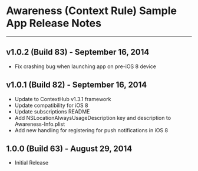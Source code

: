 # Awareness (Context Rule) Sample App Release Notes
---

## v1.0.2 (Build 83) - September 16, 2014
- Fix crashing bug when launching app on pre-iOS 8 device

## v1.0.1 (Build 82) - September 16, 2014
- Update to ContextHub v1.3.1 framework
- Update compatibility for iOS 8 
- Update subscriptions README
- Add NSLocationAlwaysUsageDescription key and description to Awareness-Info.plist
- Add new handling for registering for push notifications in iOS 8

## 1.0.0 (Build 63) - August 29, 2014
- Initial Release